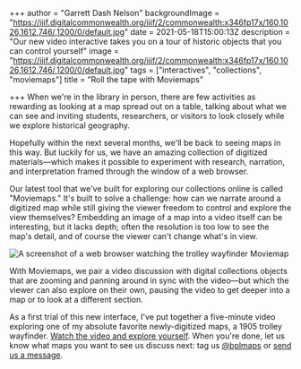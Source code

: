 +++
author = "Garrett Dash Nelson"
backgroundImage = "https://iiif.digitalcommonwealth.org/iiif/2/commonwealth:x346fp17x/160,1026,1612,746/,1200/0/default.jpg"
date = 2021-05-18T15:00:13Z
description = "Our new video interactive takes you on a tour of historic objects that you can control yourself"
image = "https://iiif.digitalcommonwealth.org/iiif/2/commonwealth:x346fp17x/160,1026,1612,746/,1200/0/default.jpg"
tags = ["interactives", "collections", "moviemaps"]
title = "Roll the tape with Moviemaps"

+++
When we're in the library in person, there are few activities as rewarding as looking at a map spread out on a table, talking about what we can see and inviting students, researchers, or visitors to look closely while we explore historical geography.

Hopefully within the next several months, we'll be back to seeing maps in this way. But luckily for us, we have an amazing collection of digitized materials—which makes it possible to experiment with research, narration, and interpretation framed through the window of a web browser.

Our latest tool that we've built for exploring our collections online is called "Moviemaps." It's built to solve a challenge: how can we narrate around a digitized map while still giving the viewer freedom to control and explore the view themselves? Embedding an image of a map into a video itself can be interesting, but it lacks depth; often the resolution is too low to see the map's detail, and of course the viewer can't change what's in view.

![A screenshot of a web browser watching the trolley wayfinder Moviemap](/uploads/2021-05-18/moviemaps-screenshot.png)

With Moviemaps, we pair a video discussion with digital collections objects that are zooming and panning around in sync with the video—but which the viewer can also explore on their own, pausing the video to get deeper into a map or to look at a different section.

As a first trial of this new interface, I've put together a five-minute video exploring one of my absolute favorite newly-digitized maps, a 1905 trolley wayfinder. [Watch the video and explore yourself](https://geoservices.leventhalmap.org/movie-maps/#trolley-wayfinder). When you're done, let us know what maps you want to see us discuss next: tag us [@bplmaps](https://twitter.com/bplmaps) or [send us a message](/about/contact-connect).